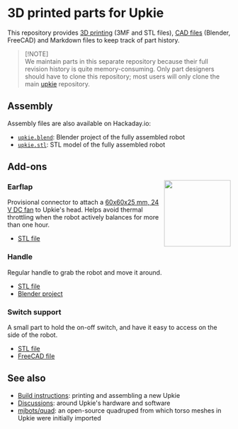 # 3D printed parts for Upkie

This repository provides [3D printing](https://github.com/upkie/upkie_parts/tree/main/3d_printing) (3MF and STL files), [CAD files](https://github.com/upkie/upkie_parts/tree/main/cad) (Blender, FreeCAD) and Markdown files to keep track of part history.

> [!NOTE]\
> We maintain parts in this separate repository because their full revision history is quite memory-consuming. Only part designers should have to clone this repository; most users will only clone the main [upkie](https://github.com/upkie/upkie) repository.

## Assembly

Assembly files are also available on Hackaday.io:

- [`upkie.blend`](https://cdn.hackaday.io/files/1857297946229536/upkie-blender.zip): Blender project of the fully assembled robot
- [`upkie.stl`](https://cdn.hackaday.io/files/1857297946229536/upkie-stl.zip): STL model of the fully assembled robot

## Add-ons

<img align="right" src="https://github.com/upkie/upkie_parts/assets/1189580/0c6855b4-e5e8-41a2-86e3-0561b63a771f" height="150">

### Earflap

Provisional connector to attach a [60x60x25 mm, 24 V DC fan](https://www.amazon.fr/Ventilateur-60x60x25mm-22dBA-Sunon-MF60252V21000UA99/dp/B07ZBSBP33/) to Upkie's head. Helps avoid thermal throttling when the robot actively balances for more than one hour.

* [STL file](add-ons/earflap/earflap.stl)

### Handle

Regular handle to grab the robot and move it around.

* [STL file](add-ons/handle/handle.stl)
* [Blender project](add-ons/handle/handle.blend)

### Switch support

A small part to hold the on-off switch, and have it easy to access on the side of the robot.

* [STL file](add-ons/switch_support/switch_support.stl)
* [FreeCAD file](add-ons/switch_support/switch_support.FCStd)

## See also

- [Build instructions](https://github.com/upkie/upkie/wiki): printing and assembling a new Upkie
- [Discussions](https://github.com/upkie/upkie/discussions): around Upkie's hardware and software
- [mjbots/quad](https://github.com/mjbots/quad/tree/main/hw/chassis/3dprint): an open-source quadruped from which torso meshes in Upkie were initially imported
